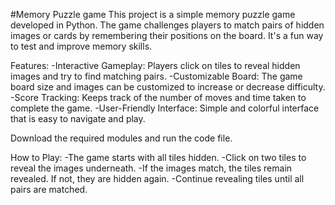 #Memory Puzzle game 
This project is a simple memory puzzle game developed in Python. The game challenges players to match pairs of hidden images or cards by remembering their positions on the board. It's a fun way to test and improve memory skills.

Features:
-Interactive Gameplay: Players click on tiles to reveal hidden images and try to find matching pairs.
-Customizable Board: The game board size and images can be customized to increase or decrease difficulty.
-Score Tracking: Keeps track of the number of moves and time taken to complete the game.
-User-Friendly Interface: Simple and colorful interface that is easy to navigate and play.

Download the required modules and run the code file.

How to Play:
-The game starts with all tiles hidden.
-Click on two tiles to reveal the images underneath.
-If the images match, the tiles remain revealed. If not, they are hidden again.
-Continue revealing tiles until all pairs are matched.
